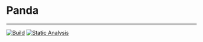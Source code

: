 # Panda

---

[![Build](https://github.com/a-soltysik/Panda/actions/workflows/build.yml/badge.svg)](https://github.com/a-soltysik/Panda/actions/workflows/build.yml)
[![Static Analysis](https://github.com/a-soltysik/Panda/actions/workflows/static-analysis.yml/badge.svg)](https://github.com/a-soltysik/Panda/actions/workflows/static-analysis.yml)




